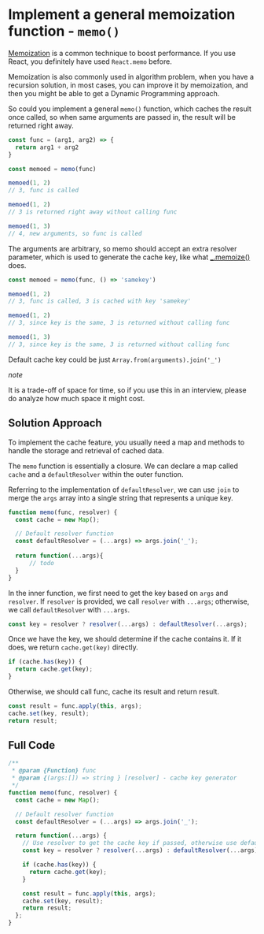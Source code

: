 # Implement a general memoization function - `memo()`

[Memoization](https://whatthefuck.is/memoization) is a common technique to boost performance. If you use React, you definitely have used `React.memo` before.

Memoization is also commonly used in algorithm problem, when you have a recursion solution, in most cases, you can improve it by memoization, and then you might be able to get a Dynamic Programming approach.

So could you implement a general `memo()` function, which caches the result once called, so when same arguments are passed in, the result will be returned right away.

```js
const func = (arg1, arg2) => {
  return arg1 + arg2
}

const memoed = memo(func)

memoed(1, 2) 
// 3, func is called

memoed(1, 2) 
// 3 is returned right away without calling func

memoed(1, 3)
// 4, new arguments, so func is called
```

The arguments are arbitrary, so memo should accept an extra resolver parameter, which is used to generate the cache key, like what [_.memoize()](https://lodash.com/docs/4.17.15#memoize) does.

```js
const memoed = memo(func, () => 'samekey')

memoed(1, 2) 
// 3, func is called, 3 is cached with key 'samekey'

memoed(1, 2) 
// 3, since key is the same, 3 is returned without calling func

memoed(1, 3) 
// 3, since key is the same, 3 is returned without calling func
```

Default cache key could be just `Array.from(arguments).join('_')`

*note*

It is a trade-off of space for time, so if you use this in an interview, please do analyze how much space it might cost.

## Solution Approach

To implement the cache feature, you usually need a map and methods to handle the storage and retrieval of cached data.

The `memo` function is essentially a closure. We can declare a map called `cache` and a `defaultResolver` within the outer function.

Referring to the implementation of `defaultResolver`, we can use `join` to merge the `args` array into a single string that represents a unique key.

```js
function memo(func, resolver) {
  const cache = new Map();

  // Default resolver function
  const defaultResolver = (...args) => args.join('_');
    
  return function(...args){
      // todo
  }
}
```

In the inner function, we first need to get the key based on `args` and `resolver`. If `resolver` is provided, we call `resolver` with `...args`; otherwise, we call `defaultResolver` with `...args`.

```js
const key = resolver ? resolver(...args) : defaultResolver(...args);
```

Once we have the key, we should determine if the cache contains it. If it does, we return `cache.get(key)` directly.

```js
if (cache.has(key)) {
  return cache.get(key);
}
```

Otherwise, we should call func, cache its result and return result.

```js
const result = func.apply(this, args);
cache.set(key, result);
return result;
```

## Full Code

```js
/**
 * @param {Function} func
 * @param {(args:[]) => string } [resolver] - cache key generator
 */
function memo(func, resolver) {
  const cache = new Map();

  // Default resolver function
  const defaultResolver = (...args) => args.join('_');

  return function(...args) {
    // Use resolver to get the cache key if passed, otherwise use defaultResolver
    const key = resolver ? resolver(...args) : defaultResolver(...args);

    if (cache.has(key)) {
      return cache.get(key);
    }

    const result = func.apply(this, args);
    cache.set(key, result);
    return result;
  };
}
```

